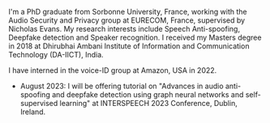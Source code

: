 
I'm a PhD graduate from Sorbonne University, France, working with the Audio Security and Privacy group at EURECOM, France, supervised by Nicholas Evans. My research interests include Speech Anti-spoofing, Deepfake detection and Speaker recognition. I received my Masters degree in 2018 at Dhirubhai Ambani Institute of Information and Communication Technology (DA-IICT), India.

I have interned in the voice-ID group at Amazon, USA in 2022.

* August 2023:  I will be offering tutorial on "Advances in audio anti-spoofing and deepfake detection using graph neural networks
and self-supervised learning" at INTERSPEECH 2023 Conference, Dublin, Ireland.




